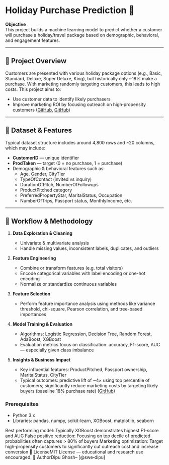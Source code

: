 # Holiday Purchase Prediction 🚀

**Objective**  
This project builds a machine learning model to predict whether a customer will purchase a holiday/travel package based on demographic, behavioral, and engagement features.

---

## 🎯 Project Overview

Customers are presented with various holiday package options (e.g., Basic, Standard, Deluxe, Super Deluxe, King), but historically only ~18% make a purchase. With marketing randomly targeting customers, this leads to high costs. This project aims to:

- Use customer data to identify likely purchasers
- Improve marketing ROI by focusing outreach on high‑propensity customers ([GitHub](https://github.com/rezakalmas/Holiday-Package-Prediction?utm_source=chatgpt.com), [GitHub](https://github.com/frzkstudio/holiday_package_prediction?utm_source=chatgpt.com))

---

## 🧩 Dataset & Features

Typical dataset structure includes around 4,800 rows and ~20 columns, which may include:

- **CustomerID** — unique identifier  
- **ProdTaken** — target (0 = no purchase, 1 = purchase)  
- Demographic & behavioral features such as:  
  - Age, Gender, CityTier  
  - TypeOfContact (invited vs inquiry)  
  - DurationOfPitch, NumberOfFollowups  
  - ProductPitched category  
  - PreferredPropertyStar, MaritalStatus, Occupation  
  - NumberOfTrips, Passport status, MonthlyIncome, etc.
---

## 🧪 Workflow & Methodology

1. **Data Exploration & Cleaning**  
   - Univariate & multivariate analysis  
   - Handle missing values, inconsistent labels, duplicates, and outliers
2. **Feature Engineering**  
   - Combine or transform features (e.g. total visitors)  
   - Encode categorical variables with label encoding or one-hot encoding  
   - Normalize or standardize continuous variables

3. **Feature Selection**  
   - Perform feature importance analysis using methods like variance threshold, chi-square, Pearson correlation, and tree-based importances

4. **Model Training & Evaluation**  
   - Algorithms: Logistic Regression, Decision Tree, Random Forest, AdaBoost, XGBoost  
   - Evaluation metrics focus on classification: accuracy, F1-score, AUC — especially given class imbalance
5. **Insights & Business Impact**  
   - Key influential features: ProductPitched, Passport ownership, MaritalStatus, CityTier  
   - Typical outcomes: predictive lift of ~4× using top percentile of customers; significantly reduce marketing costs by targeting likely buyers (baseline 18% purchase rate) ([GitHub](https://github.com/rezakalmas/Holiday-Package-Prediction?utm_source=chatgpt.com))


### Prerequisites
- Python 3.x  
- Libraries: pandas, numpy, scikit-learn, XGBoost, matplotlib, seaborn


Best performing model: Typically XGBoost demonstrates highest F1-score and AUC
False positive reduction: Focusing on top decile of predicted probabilities often captures > 80% of buyers
Marketing optimization: Target high‑propensity customers to significantly cut outreach cost and increase conversion
📝 LicenseMIT License — educational and research use encouraged.
👤 AuthorDipu Ghosh– [@swe‑dipu]
